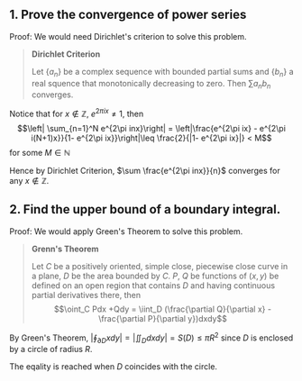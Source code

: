 
## 1. Prove the convergence of power series

Proof: We would need Dirichlet's criterion to solve this problem.

> **Dirichlet Criterion**
> 
> Let $\{a_n\}$ be a complex sequence with bounded partial sums and $\{b_n\}$ a real squence that monotonically decreasing to zero. Then $\sum a_nb_n$ converges.

Notice that for $x\not\in \mathbb{Z}$, $e^{2\pi ix}\neq 1$, then
$$\left| \sum_{n=1}^N e^{2\pi inx}\right| = \left|\frac{e^{2\pi ix} - e^{2\pi i(N+1)x}}{1- e^{2\pi ix}}\right|\leq \frac{2}{|1- e^{2\pi ix}|} < M$$
for some $M\in \mathbb{N}$

Hence by Dirichlet Criterion, $\sum \frac{e^{2\pi inx}}{n}$ converges for any $x\not\in \mathbb{Z}$.

## 2. Find the upper bound of a boundary integral. 

Proof: We would apply Green's Theorem to solve this problem.

> **Grenn's Theorem**
> 
> Let $C$ be a positively oriented, simple close, piecewise close curve in a plane, $D$ be the area bounded by $C$. $P$, $Q$ be functions of $(x,y)$ be defined on an open region that contains $D$ and having continuous partial derivatives there, then
> $$\oint_C Pdx +Qdy = \iint_D (\frac{\partial Q}{\partial x} - \frac{\partial P}{\partial y})dxdy$$

By Green's Theorem, $\left|\oint_{\partial D}xdy\right| = \left|\iint_D dxdy\right| = S(D)\leq \pi R^2$ since $D$ is enclosed by a circle of radius $R$.

The eqality is reached when $D$ coincides with the circle.



